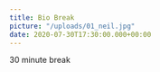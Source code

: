 ```yaml
---
title: Bio Break
picture: "/uploads/01_neil.jpg"
date: 2020-07-30T17:30:00.000+00:00
---
```


30 minute break
